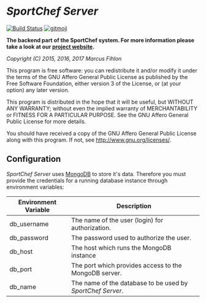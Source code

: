 *SportChef Server*
==================

[![Build Status](https://travis-ci.org/SportChef/sportchef-server.svg?branch=master)](https://travis-ci.org/SportChef/sportchef-server) [![gitmoji](https://img.shields.io/badge/gitmoji-%20😜%20😍-FFDD67.svg)](https://gitmoji.carloscuesta.me)

**The backend part of the SportChef system. For more information please take a look at our [project website](https://www.sportchef.ch/).**

*Copyright (C) 2015, 2016, 2017 Marcus Fihlon*

This program is free software: you can redistribute it and/or modify it under the terms of the GNU Affero General Public License as published by the Free Software Foundation, either version 3 of the License, or (at your option) any later version.

This program is distributed in the hope that it will be useful, but WITHOUT ANY WARRANTY; without even the implied warranty of MERCHANTABILITY or FITNESS FOR A PARTICULAR PURPOSE. See the GNU Affero General Public License for more details.

You should have received a copy of the GNU Affero General Public License along with this program.  If not, see <http://www.gnu.org/licenses/>.

## Configuration

*SportChef Server* uses [MongoDB](https://wikipedia.org/wiki/MongoDB) to store it's data. Therefore you must provide the credentials for a running database instance through environment variables:

| Environment Variable | Description |
| -------------------- | ------------- |
| db_username          | The name of the user (login) for authorization. |
| db_password          | The password used to authorize the user. |
| db_host              | The host which runs the MongoDB instance |
| db_port              | The port which provides access to the MongoDB server. |
| db_name              | The name of the database to be used by *SportChef Server*. |
